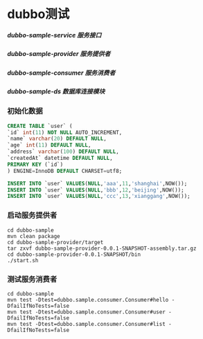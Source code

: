 # dubbo测试

##### dubbo-sample-service          服务接口
##### dubbo-sample-provider         服务提供者
##### dubbo-sample-consumer         服务消费者
##### dubbo-sample-ds               数据库连接模块

### 初始化数据
```sql
CREATE TABLE `user` (
`id` int(11) NOT NULL AUTO_INCREMENT,
`name` varchar(20) DEFAULT NULL,
`age` int(11) DEFAULT NULL,
`address` varchar(100) DEFAULT NULL,
`createdAt` datetime DEFAULT NULL,
PRIMARY KEY (`id`)
) ENGINE=InnoDB DEFAULT CHARSET=utf8;

INSERT INTO `user` VALUES(NULL,'aaa',11,'shanghai',NOW());
INSERT INTO `user` VALUES(NULL,'bbb',12,'beijing',NOW());
INSERT INTO `user` VALUES(NULL,'ccc',13,'xianggang',NOW());
```
	
### 启动服务提供者
```
cd dubbo-sample
mvn clean package
cd dubbo-sample-provider/target
tar zxvf dubbo-sample-provider-0.0.1-SNAPSHOT-assembly.tar.gz
cd dubbo-sample-provider-0.0.1-SNAPSHOT/bin
./start.sh
```
	
### 测试服务消费者
```
cd dubbo-sample
mvn test -Dtest=dubbo.sample.consumer.Consumer#hello -DfailIfNoTests=false
mvn test -Dtest=dubbo.sample.consumer.Consumer#user -DfailIfNoTests=false
mvn test -Dtest=dubbo.sample.consumer.Consumer#list -DfailIfNoTests=false
```